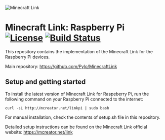 ![Minecraft Link](https://www.pylo.co/static/mcreator/link/link_small.png)

# Minecraft Link: Raspberry Pi [![License](https://img.shields.io/badge/License-Apache%202.0-blue.svg)](https://github.com/Pylo/MinecraftLinkRaspberryPi/blob/master/LICENSE) [![Build Status](https://travis-ci.com/Pylo/MinecraftLinkRaspberryPi.svg?branch=master)](https://travis-ci.com/Pylo/MinecraftLinkRaspberryPi)

This repository contains the implementation of the Minecraft Link for the Raspberry Pi devices.

Main repository: https://github.com/Pylo/MinecraftLink

## Setup and getting started

To install the latest version of Minecraft Link for Raspeberry Pi, run the following command on your Raspberry Pi connected to the internet:

```
curl -sL http://mcreator.net/linkpi | sudo bash
```

For manual installation, check the contents of setup.sh file in this repository.

Detailed setup instructions can be found on the Minecraft Link official website: https://mcreator.net/link